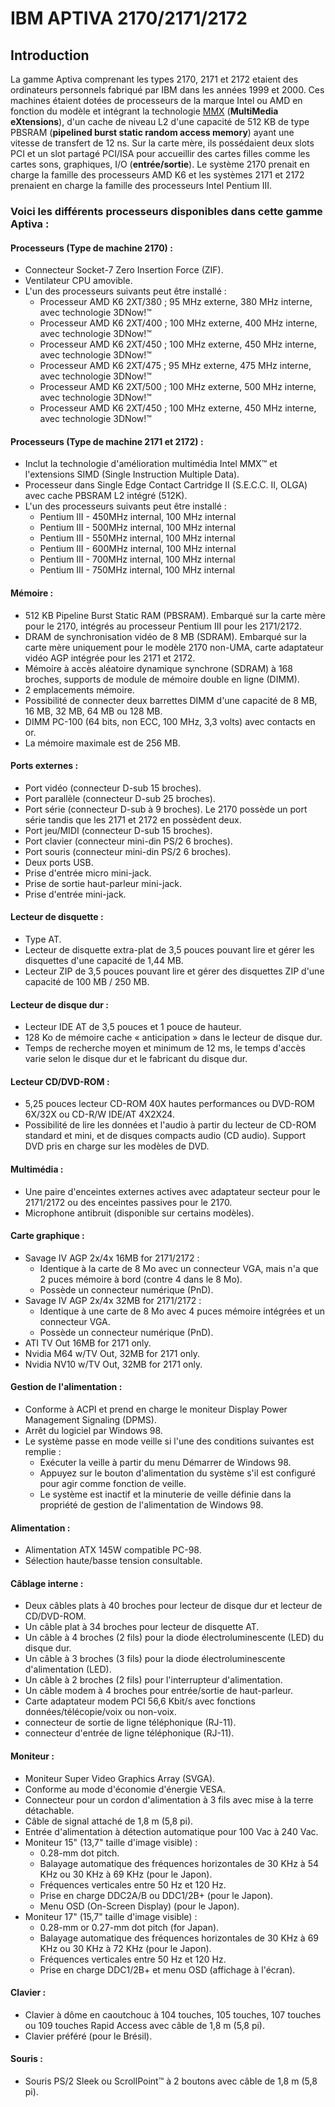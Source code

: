# IBM APTIVA 2170/2171/2172
## Introduction
La gamme Aptiva comprenant les types 2170, 2171 et 2172 etaient des ordinateurs personnels fabriqué par IBM dans les années 1999 et 2000. Ces machines étaient dotées de processeurs de la marque Intel ou AMD en fonction du modèle et intégrant la technologie [MMX](https://fr.wikipedia.org/wiki/Jeu_d%27instructions_MMX) (**MultiMedia eXtensions**), d'un cache de niveau L2 d'une capacité de 512 KB de type PBSRAM (**pipelined burst static random access memory**) ayant une vitesse de transfert de 12 ns.
Sur la carte mère, ils possédaient deux slots PCI et un slot partagé PCI/ISA pour accueillir des cartes filles comme les cartes sons, graphiques, I/O (**entrée/sortie**). Le système 2170 prenait en charge la famille des processeurs AMD K6 et les systèmes 2171 et 2172 prenaient en charge la famille des processeurs Intel Pentium III.
 
### Voici les différents processeurs disponibles dans cette gamme Aptiva :
#### Processeurs (Type de machine 2170)  :
* Connecteur Socket-7 Zero Insertion Force (ZIF).
* Ventilateur CPU amovible.
* L'un des processeurs suivants peut être installé : 
  - Processeur AMD K6 2XT/380 ; 95 MHz externe, 380 MHz interne, avec technologie 3DNow!™ 
  - Processeur AMD K6 2XT/400 ; 100 MHz externe, 400 MHz interne, avec technologie 3DNow!™ 
  - Processeur AMD K6 2XT/450 ; 100 MHz externe, 450 MHz interne, avec technologie 3DNow!™ 
  - Processeur AMD K6 2XT/475 ; 95 MHz externe, 475 MHz interne, avec technologie 3DNow!™ 
  - Processeur AMD K6 2XT/500 ; 100 MHz externe, 500 MHz interne, avec technologie 3DNow!™ 
  - Processeur AMD K6 2XT/450 ; 100 MHz externe, 450 MHz interne, avec technologie 3DNow!™ 
  
#### Processeurs (Type de machine 2171 et 2172)  :
* Inclut la technologie d'amélioration multimédia Intel MMX™ et l'extensions SIMD (Single Instruction Multiple Data).
* Processeur dans Single Edge Contact Cartridge II (S.E.C.C. II, OLGA) avec cache PBSRAM L2 intégré (512K).
* L'un des processeurs suivants peut être installé :
  - Pentium III - 450MHz internal, 100 MHz internal
  - Pentium III - 500MHz internal, 100 MHz internal
  - Pentium III - 550MHz internal, 100 MHz internal
  - Pentium III - 600MHz internal, 100 MHz internal
  - Pentium III - 700MHz internal, 100 MHz internal
  - Pentium III - 750MHz internal, 100 MHz internal

#### Mémoire :
* 512 KB Pipeline Burst Static RAM (PBSRAM). Embarqué sur la carte mère pour le 2170, intégrés au processeur Pentium III pour les 2171/2172.
* DRAM de synchronisation vidéo de 8 MB (SDRAM). Embarqué sur la carte mère uniquement pour le modèle 2170 non-UMA, carte adaptateur vidéo AGP intégrée pour les 2171 et 2172.
* Mémoire à accès aléatoire dynamique synchrone (SDRAM) à 168 broches, supports de module de mémoire double en ligne (DIMM).
* 2 emplacements mémoire.
* Possibilité de connecter deux barrettes DIMM d'une capacité de 8 MB, 16 MB, 32 MB, 64 MB ou 128 MB.
* DIMM PC-100 (64 bits, non ECC, 100 MHz, 3,3 volts) avec contacts en or.
* La mémoire maximale est de 256 MB.

#### Ports externes :
* Port vidéo (connecteur D-sub 15 broches).
* Port parallèle (connecteur D-sub 25 broches).
* Port série (connecteur D-sub à 9 broches). Le 2170 possède un port série tandis que les 2171 et 2172 en possèdent deux. 
* Port jeu/MIDI (connecteur D-sub 15 broches).
* Port clavier (connecteur mini-din PS/2 6 broches).
* Port souris (connecteur mini-din PS/2 6 broches).
* Deux ports USB.
* Prise d'entrée micro mini-jack.
* Prise de sortie haut-parleur mini-jack.
* Prise d'entrée mini-jack.

#### Lecteur de disquette :
* Type AT.
* Lecteur de disquette extra-plat de 3,5 pouces pouvant lire et gérer les disquettes d'une capacité de 1,44 MB.
* Lecteur ZIP de 3,5 pouces pouvant lire et gérer des disquettes ZIP d'une capacité de 100 MB / 250 MB.  

#### Lecteur de disque dur :
* Lecteur IDE AT de 3,5 pouces et 1 pouce de hauteur.
* 128 Ko de mémoire cache « anticipation » dans le lecteur de disque dur.
* Temps de recherche moyen et minimum de 12 ms, le temps d'accès varie selon le disque dur et le fabricant du disque dur.

#### Lecteur CD/DVD-ROM :
* 5,25 pouces lecteur CD-ROM 40X hautes performances ou DVD-ROM 6X/32X ou CD-R/W IDE/AT 4X2X24.
* Possibilité de lire les données et l'audio à partir du lecteur de CD-ROM standard et mini, et de disques compacts audio (CD audio). Support DVD pris en charge sur les modèles de DVD. 

#### Multimédia :
* Une paire d'enceintes externes actives avec adaptateur secteur pour le 2171/2172 ou des enceintes passives pour le 2170.
* Microphone antibruit (disponible sur certains modèles).

#### Carte graphique :
* Savage IV AGP 2x/4x 16MB for 2171/2172 :
  - Identique à la carte de 8 Mo avec un connecteur VGA, mais n'a que 2 puces mémoire à bord (contre 4 dans le 8 Mo).
  - Possède un connecteur numérique (PnD).
* Savage IV AGP 2x/4x 32MB for 2171/2172 :
  - Identique à une carte de 8 Mo avec 4 puces mémoire intégrées et un connecteur VGA.
  - Possède un connecteur numérique (PnD).
* ATI TV Out 16MB for 2171 only.
* Nvidia M64 w/TV Out, 32MB for 2171 only.
* Nvidia NV10 w/TV Out, 32MB for 2171 only.

#### Gestion de l'alimentation  :
* Conforme à ACPI et prend en charge le moniteur Display Power Management Signaling (DPMS). 
* Arrêt du logiciel par Windows 98.
* Le système passe en mode veille si l'une des conditions suivantes est remplie :
  - Exécuter la veille à partir du menu Démarrer de Windows 98.
  - Appuyez sur le bouton d'alimentation du système s'il est configuré pour agir comme fonction de veille.
  - Le système est inactif et la minuterie de veille définie dans la propriété de gestion de l'alimentation de Windows 98.

#### Alimentation :
* Alimentation ATX 145W compatible PC-98.
* Sélection haute/basse tension consultable.

#### Câblage interne :
* Deux câbles plats à 40 broches pour lecteur de disque dur et lecteur de CD/DVD-ROM.
* Un câble plat à 34 broches pour lecteur de disquette AT.
* Un câble à 4 broches (2 fils) pour la diode électroluminescente (LED) du disque dur.
* Un câble à 3 broches (3 fils) pour la diode électroluminescente d'alimentation (LED).
* Un câble à 2 broches (2 fils) pour l'interrupteur d'alimentation.
* Un câble modem à 4 broches pour entrée/sortie de haut-parleur.
* Carte adaptateur modem PCI 56,6 Kbit/s avec fonctions données/télécopie/voix ou non-voix.
* connecteur de sortie de ligne téléphonique (RJ-11).
* connecteur d'entrée de ligne téléphonique (RJ-11).

#### Moniteur :
* Moniteur Super Video Graphics Array (SVGA).
* Conforme au mode d'économie d'énergie VESA.
* Connecteur pour un cordon d'alimentation à 3 fils avec mise à la terre détachable.
* Câble de signal attaché de 1,8 m (5,8 pi).
* Entrée d'alimentation à détection automatique pour 100 Vac à 240 Vac.
* Moniteur 15" (13,7" taille d'image visible) :
  - 0.28-mm dot pitch.
  - Balayage automatique des fréquences horizontales de 30 KHz à 54 KHz ou 30 KHz à 69 KHz (pour le Japon).
  - Fréquences verticales entre 50 Hz et 120 Hz.
  - Prise en charge DDC2A/B ou DDC1/2B+ (pour le Japon).
  - Menu OSD (On-Screen Display) (pour le Japon).
* Moniteur 17" (15,7" taille d'image visible) :
  - 0.28-mm or 0.27-mm dot pitch (for Japan).
  - Balayage automatique des fréquences horizontales de 30 KHz à 69 KHz ou 30 KHz à 72 KHz (pour le Japon).
  - Fréquences verticales entre 50 Hz et 120 Hz.
  - Prise en charge DDC1/2B+ et menu OSD (affichage à l'écran). 

#### Clavier :
* Clavier à dôme en caoutchouc à 104 touches, 105 touches, 107 touches ou 109 touches Rapid Access avec câble de 1,8 m (5,8 pi).
* Clavier préféré (pour le Brésil).

#### Souris :
* Souris PS/2 Sleek ou ScrollPoint™ à 2 boutons avec câble de 1,8 m (5,8 pi).


